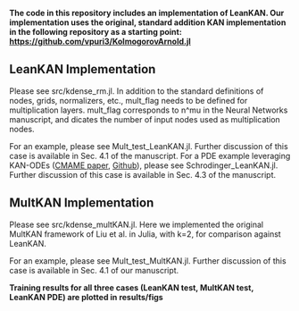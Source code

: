 **The code in this repository includes an implementation of LeanKAN. Our implementation uses the original, standard addition KAN implementation in the following repository as a starting point: https://github.com/vpuri3/KolmogorovArnold.jl**

## LeanKAN Implementation
Please see src/kdense_rm.jl. In addition to the standard definitions of nodes, grids, normalizers, etc., mult_flag needs to be defined for multiplication layers. mult_flag corresponds to n^mu in the Neural Networks manuscript, and dicates the number of input nodes used as multiplication nodes.

For an example, please see Mult_test_LeanKAN.jl. Further discussion of this case is available in Sec. 4.1 of the manuscript. For a PDE example leveraging KAN-ODEs ([CMAME paper](https://doi.org/10.1016/j.cma.2024.117397), [Github](https://github.com/DENG-MIT/KAN-ODEs)), please see Schrodinger_LeanKAN.jl. Further discussion of this case is available in Sec. 4.3 of the manuscript.

## MultKAN Implementation
Please see src/kdense_multKAN.jl. Here we implemented the original MultKAN framework of Liu et al. in Julia, with k=2, for comparison against LeanKAN. 

For an example, please see Mult_test_MultKAN.jl. Further discussion of this case is available in Sec. 4.1 of our manuscript.

**Training results for all three cases (LeanKAN test, MultKAN test, LeanKAN PDE) are plotted in results/figs**
